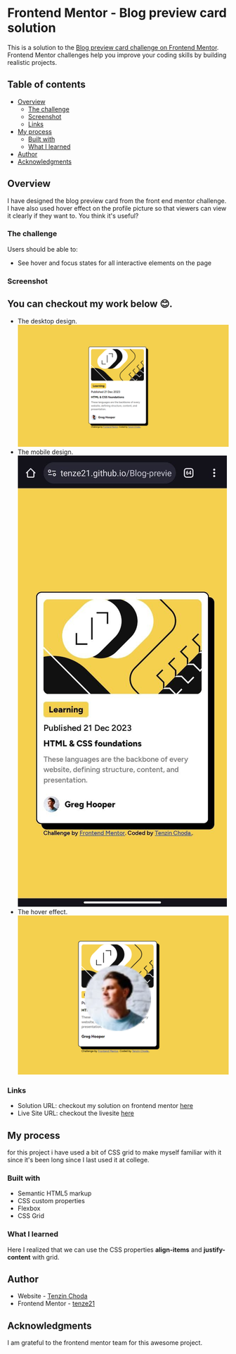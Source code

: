 # Frontend Mentor - Blog preview card solution

This is a solution to the [Blog preview card challenge on Frontend Mentor](https://www.frontendmentor.io/challenges/blog-preview-card-ckPaj01IcS). Frontend Mentor challenges help you improve your coding skills by building realistic projects. 

## Table of contents

- [Overview](#overview)
  - [The challenge](#the-challenge)
  - [Screenshot](#screenshot)
  - [Links](#links)
- [My process](#my-process)
  - [Built with](#built-with)
  - [What I learned](#what-i-learned)
- [Author](#author)
- [Acknowledgments](#acknowledgments)

## Overview
I have designed the blog preview card from the front end mentor challenge. I have also used hover effect on the profile picture so that viewers can view it clearly if they want to. You think it's useful?

### The challenge

Users should be able to:

- See hover and focus states for all interactive elements on the page

### Screenshot
## You can checkout my work below 😊.
- The desktop design.
![](assets/images/desktop.png.png)
- The mobile design.
![](assets/images/mobile.png.jpg)
- The hover effect.
![](assets/images/hover.png.png)

### Links

- Solution URL: checkout my solution on frontend mentor [here](https://www.frontendmentor.io/solutions/blog-preview-card-with-css-grid-mJDow-RtNQ)
- Live Site URL: checkout the livesite [here](https://tenze21.github.io/Blog-preview-card-frontend-mentor/)

## My process
for this project i have used a bit of CSS grid to make myself familiar with it since it's been long since I last used it at college.

### Built with

- Semantic HTML5 markup
- CSS custom properties
- Flexbox
- CSS Grid

### What I learned
Here I realized that we can use the CSS properties **align-items** and **justify-content** with grid.

## Author

- Website - [Tenzin Choda](https://tenze21.github.io/Blog-preview-card-frontend-mentor/)
- Frontend Mentor - [tenze21](https://www.frontendmentor.io/profile/tenze21)

## Acknowledgments
I am grateful to the frontend mentor team for this awesome project.

